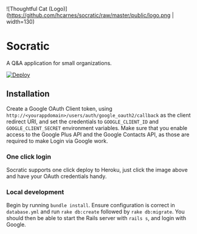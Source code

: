 ![Thoughtful Cat (Logo)](https://github.com/hcarnes/socratic/raw/master/public/logo.png | width=130)

# Socratic

A Q&A application for small organizations.

[![Deploy](https://www.herokucdn.com/deploy/button.svg)](https://heroku.com/deploy)

## Installation

Create a Google OAuth Client token, using `http://<yourappdomain>/users/auth/google_oauth2/callback` as the client
redirect URI, and set the credentials to `GOOGLE_CLIENT_ID` and `GOOGLE_CLIENT_SECRET` environment variables.
Make sure that you enable access to the Google Plus API and the Google Contacts API, as those are required to make
Login via Google work.

### One click login

Socratic supports one click deploy to Heroku, just click the image above and have your OAuth credentials handy.

### Local development

Begin by running `bundle install`. Ensure configuration is correct in `database.yml` and run `rake db:create`
followed by `rake db:migrate`. You should then be able to start the Rails server with `rails s`, and login with Google.